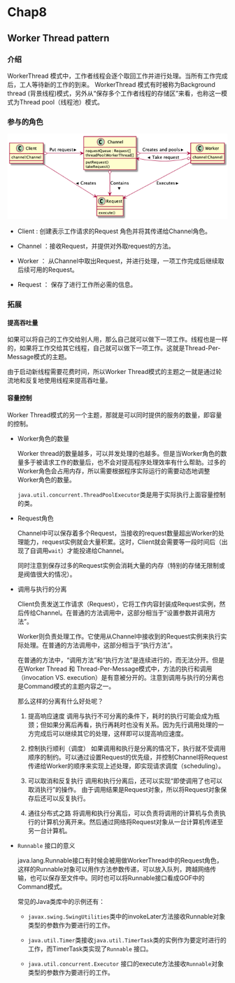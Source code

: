 # Chap8

## Worker Thread pattern

### 介绍

WorkerThread 模式中，工作者线程会逐个取回工作并进行处理。当所有工作完成后，工人等待新的工作的到来。
WorkerThread 模式有时被称为Background thread (背景线程)模式，另外从“保存多个工作者线程的存储区”来看，也称这一模式为Thread pool（线程池）模式。

### 参与的角色

![类图](./resources/worker-thread.png)

* Client : 创建表示工作请求的Request 角色并将其传递给Channel角色。

* Channel ：接收Request，并提供对外取request的方法。

* Worker ： 从Channel中取出Request，并进行处理，一项工作完成后继续取后续可用的Request。

* Request ： 保存了进行工作所必需的信息。

### 拓展

#### 提高吞吐量

如果可以将自己的工作交给别人用，那么自己就可以做下一项工作。线程也是一样的，如果将工作交给其它线程，自己就可以做下一项工作。这就是Thread-Per-Message模式的主题。

由于启动新线程需要花费时间，所以Worker Thread模式的主题之一就是通过轮流地和反复地使用线程来提高吞吐量。

#### 容量控制

Worker Thread模式的另一个主题，那就是可以同时提供的服务的数量，即容量的控制。

* Worker角色的数量

  Worker thread的数量越多，可以并发处理的也越多。但是当Worker角色的数量多于被请求工作的数量后，也不会对提高程序处理效率有什么帮助。过多的Worker角色会占用内存，所以需要根据程序实际运行的需要动态地调整Worker角色的数量。

  `java.util.concurrent.ThreadPoolExecutor`类是用于实际执行上面容量控制的类。

* Request角色
  
  Channel中可以保存着多个Request，当接收的request数量超出Worker的处理能力，request实例就会大量积累。这时，Client就会需要等一段时间后（出现了自调用`wait`）才能投递给Channel。

  同时注意到保存过多的Request实例会消耗大量的内存（特别的存储无限制或是阀值很大的情况）。

* 调用与执行的分离

  Client负责发送工作请求（Request），它将工作内容封装成Request实例，然后传给Channel。在普通的方法调用中，这部分相当于“设置参数并调用方法”。

  Worker则负责处理工作。它使用从Channel中接收到的Request实例来执行实际处理。在普通的方法调用中，这部分相当于“执行方法”。

  在普通的方法中，“调用方法”和“执行方法”是连续进行的，而无法分开。但是在Worker Thread 和 Thread-Per-Message模式中，方法的执行和调用（invocation VS. execution）是有意被分开的。注意到调用与执行的分离也是Command模式的主题内容之一。

  那么这样的分离有什么好处呢？

  1) 提高响应速度
   调用与执行不可分离的条件下，耗时的执行可能会成为瓶颈；但如果分离后再看，执行再耗时也没有关系。因为先行调用处理的一方完成后可以继续其它的处理，这样即可以提高响应速度。

  2) 控制执行顺利（调度）
   如果调用和执行是分离的情况下，执行就不受调用顺序的制约。可以通过设置Request的优先级，并控制Channel将Request传递给Worker的顺序来实现上述处理，即实现请求调度（scheduling）。

  3) 可以取消和反复执行
   调用和执行分离后，还可以实现“即使调用了也可以取消执行”的操作。
   由于调用结果是Request对象，所以将Request对象保存后还可以反复执行。

  4) 通往分布式之路
   将调用和执行分离后，可以负责将调用的计算机与负责执行的计算机分离开来。然后通过网络将Request对象从一台计算机传递至另一台计算机。


* `Runnable` 接口的意义

  java.lang.Runnable接口有时候会被用做WorkerThread中的Request角色，这样的Runnable对象可以用作方法参数传递，可以放入队列，跨越网络传输，也可以保存至文件中。同时也可以将Runnable接口看成GOF中的Command模式。

  常见的Java类库中的示例还有：

  * `javax.swing.SwingUtilities`类中的invokeLater方法接收Runnable对象类型的参数作为要进行的工作。

  * `java.util.Timer`类接收`java.util.TimerTask`类的实例作为要定时进行的工作，而TimerTask类实现了`Runnable` 接口。

  * `java.util.concurrent.Executor` 接口的execute方法接收`Runnable`对象类型的参数作为要进行的工作。



